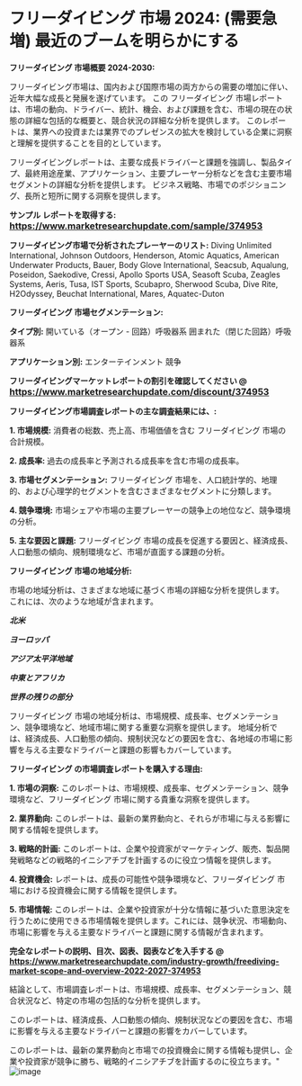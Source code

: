 # フリーダイビング 市場 2024: (需要急増) 最近のブームを明らかにする

<strong>フリーダイビング 市場概要 2024-2030:</strong>

フリーダイビング市場は、国内および国際市場の両方からの需要の増加に伴い、近年大幅な成長と発展を遂げています。 この フリーダイビング 市場レポートは、市場の動向、ドライバー、統計、機会、および課題を含む、市場の現在の状態の詳細な包括的な概要と、競合状況の詳細な分析を提供します。 このレポートは、業界への投資または業界でのプレゼンスの拡大を検討している企業に洞察と理解を提供することを目的としています。

フリーダイビングレポートは、主要な成長ドライバーと課題を強調し、製品タイプ、最終用途産業、アプリケーション、主要プレーヤー分析などを含む主要市場セグメントの詳細な分析を提供します。 ビジネス戦略、市場でのポジショニング、長所と短所に関する洞察を提供します。



<strong>サンプル レポートを取得する: <a href=https://www.marketresearchupdate.com/sample/374953><font size=3 color=#0000ff>https://www.marketresearchupdate.com/sample/374953</font></a></strong>



<strong>フリーダイビング市場で分析されたプレーヤーのリスト:</strong>
Diving Unlimited International, Johnson Outdoors, Henderson, Atomic Aquatics, American Underwater Products, Bauer, Body Glove International, Seacsub, Aqualung, Poseidon, Saekodive, Cressi, Apollo Sports USA, Seasoft Scuba, Zeagles Systems, Aeris, Tusa, IST Sports, Scubapro, Sherwood Scuba, Dive Rite, H2Odyssey, Beuchat International, Mares, Aquatec-Duton



<strong>フリーダイビング 市場セグメンテーション:</strong>



<strong>タイプ別:</strong>
開いている（オープン - 回路）呼吸器系
囲まれた（閉じた回路）呼吸器系



<strong>アプリケーション別:</strong>
エンターテインメント
競争



<strong>フリーダイビングマーケットレポートの割引を確認してください @ <a href=https://www.marketresearchupdate.com/discount/374953><font size=3 color=#0000ff>https://www.marketresearchupdate.com/discount/374953</font></a></strong>



<strong>フリーダイビング市場調査レポートの主な調査結果には、:</strong>



<strong>1. 市場規模:</strong> 消費者の総数、売上高、市場価値を含む フリーダイビング 市場の合計規模。



<strong>2. 成長率:</strong> 過去の成長率と予測される成長率を含む市場の成長率。



<strong>3. 市場セグメンテーション:</strong> フリーダイビング 市場を、人口統計学的、地理的、および心理学的セグメントを含むさまざまなセグメントに分類します。



<strong>4. 競争環境:</strong> 市場シェアや市場の主要プレーヤーの競争上の地位など、競争環境の分析。



<strong>5. 主な要因と課題:</strong> フリーダイビング 市場の成長を促進する要因と、経済成長、人口動態の傾向、規制環境など、市場が直面する課題の分析。



<strong>フリーダイビング 市場の地域分析:</strong>

市場の地域分析は、さまざまな地域に基づく市場の詳細な分析を提供します。 これには、次のような地域が含まれます。

<em>

<strong>北米</strong></em>
<em>

<strong>ヨーロッパ</strong></em>
<em>

<strong>アジア太平洋地域</strong></em>
<em>

<strong>中東とアフリカ</strong></em>
<em>

<strong>世界の残りの部分</strong></em>

フリーダイビング 市場の地域分析は、市場規模、成長率、セグメンテーション、競争環境など、地域市場に関する重要な洞察を提供します。 地域分析では、経済成長、人口動態の傾向、規制状況などの要因を含む、各地域の市場に影響を与える主要なドライバーと課題の影響もカバーしています。



<strong>フリーダイビング の市場調査レポートを購入する理由:</strong>



<strong>1. 市場の洞察:</strong> このレポートは、市場規模、成長率、セグメンテーション、競争環境など、フリーダイビング 市場に関する貴重な洞察を提供します。



<strong>2. 業界動向:</strong> このレポートは、最新の業界動向と、それらが市場に与える影響に関する情報を提供します。



<strong>3. 戦略的計画:</strong> このレポートは、企業や投資家がマーケティング、販売、製品開発戦略などの戦略的イニシアチブを計画するのに役立つ情報を提供します。



<strong>4. 投資機会:</strong> レポートは、成長の可能性や競争環境など、フリーダイビング 市場における投資機会に関する情報を提供します。



<strong>5. 市場情報:</strong> このレポートは、企業や投資家が十分な情報に基づいた意思決定を行うために使用できる市場情報を提供します。これには、競争状況、市場動向、市場に影響を与える主要なドライバーと課題に関する情報が含まれます。



<strong><b>完全なレポートの説明、目次、図表、図表などを入手する @ <a href=https://www.marketresearchupdate.com/industry-growth/freediving-market-scope-and-overview-2022-2027-374953>https://www.marketresearchupdate.com/industry-growth/freediving-market-scope-and-overview-2022-2027-374953</a></b></strong>

結論として、市場調査レポートは、市場規模、成長率、セグメンテーション、競合状況など、特定の市場の包括的な分析を提供します。

このレポートは、経済成長、人口動態の傾向、規制状況などの要因を含む、市場に影響を与える主要なドライバーと課題の影響をカバーしています。

このレポートは、最新の業界動向と市場での投資機会に関する情報も提供し、企業や投資家が競争に勝ち、戦略的イニシアチブを計画するのに役立ちます。"
![image](https://github.com/renukap7961/renukap7961/assets/163852544/63a56e23-0963-4573-8a47-881a56d1c868)
